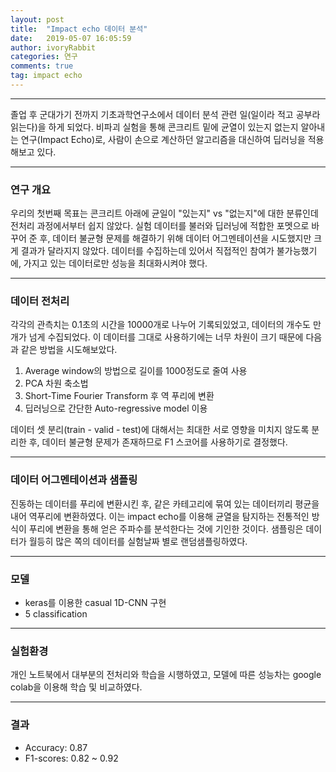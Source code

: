 ```yaml
---
layout: post
title:  "Impact echo 데이터 분석"
date:   2019-05-07 16:05:59
author: ivoryRabbit
categories: 연구
comments: true
tag: impact echo
---
```


* * *

졸업 후 군대가기 전까지 기초과학연구소에서 데이터 분석 관련 일(일이라 적고 공부라 읽는다)을 하게 되었다. 비파괴 실험을 통해 콘크리트 밑에 균열이 있는지 없는지 알아내는 연구(Impact Echo)로, 사람이 손으로 계산하던 알고리즘을 대신하여 딥러닝을 적용해보고 있다.

* * *

### 연구 개요

우리의 첫번째 목표는 콘크리트 아래에 균일이 "있는지" vs "없는지"에 대한 분류인데 전처리 과정에서부터 쉽지 않았다. 실험 데이터를 불러와 딥러닝에 적합한 포멧으로 바꾸어 준 후, 데이터 불균형 문제를 해결하기 위해 데이터 어그멘테이션을 시도했지만 크게 결과가 달라지지 않았다. 데이터를 수집하는데 있어서 직접적인 참여가 불가능했기에, 가지고 있는 데이터로만 성능을 최대화시켜야 했다.

* * *

### 데이터 전처리

각각의 관측치는 0.1초의 시간을 10000개로 나누어 기록되있었고, 데이터의 개수도 만개가 넘게 수집되었다. 이 데이터를 그대로 사용하기에는 너무 차원이 크기 때문에 다음과 같은 방법을 시도해보았다.

1. Average window의 방법으로 길이를 1000정도로 줄여 사용
2. PCA 차원 축소법
3. Short-Time Fourier Transform 후 역 푸리에 변환
4. 딥러닝으로 간단한 Auto-regressive model 이용

데이터 셋 분리(train - valid - test)에 대해서는 최대한 서로 영향을 미치지 않도록 분리한 후, 데이터 불균형 문제가 존재하므로 F1 스코어를 사용하기로 결정했다.

* * *

### 데이터 어그멘테이션과 샘플링

진동하는 데이터를 푸리에 변환시킨 후, 같은 카테고리에 묶여 있는 데이터끼리 평균을 내어 역푸리에 변환하였다. 이는 impact echo를 이용해 균열을 탐지하는 전통적인 방식이 푸리에 변환을 통해 얻은 주파수를 분석한다는 것에 기인한 것이다. 샘플링은 데이터가 월등히 많은 쪽의 데이터를 실험날짜 별로 랜덤샘플링하였다.

* * *

### 모델

+ keras를 이용한 casual 1D-CNN 구현
+ 5 classification

* * *

### 실험환경

개인 노트북에서 대부분의 전처리와 학습을 시행하였고, 모델에 따른 성능차는 google colab을 이용해 학습 및 비교하였다.

* * *

### 결과

- Accuracy: 0.87
- F1-scores: 0.82 ~ 0.92
